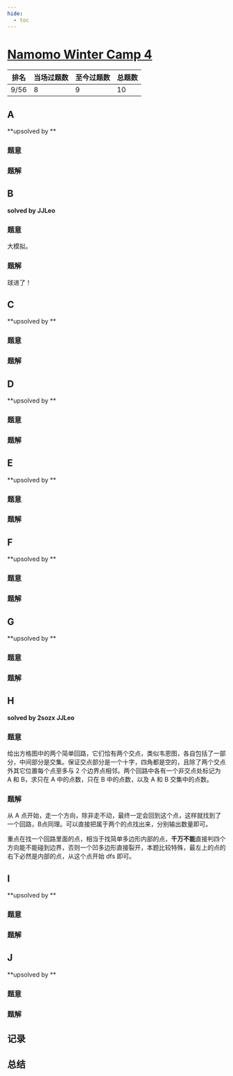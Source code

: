 ```yaml
---
hide:
  - toc
---
```


# [Namomo Winter Camp 4](https://vjudge.net/contest/420568)

| 排名 | 当场过题数 | 至今过题数 | 总题数 |
| ---- | ---------- | ---------- | ------ |
| 9/56 | 8          | 9          | 10     |

## **A**

**upsolved by **

### 题意



### 题解



## **B**

**solved by JJLeo**

### 题意

大模拟。

### 题解

球进了！

## **C**

**upsolved by **

### 题意



### 题解



## **D**

**upsolved by **

### 题意



### 题解



## **E**

**upsolved by **

### 题意



### 题解



## **F**

**upsolved by **

### 题意



### 题解



## **G**

**upsolved by **

### 题意



### 题解



## **H**

**solved by 2sozx JJLeo**

### 题意

给出方格图中的两个简单回路，它们恰有两个交点，类似韦恩图，各自包括了一部分，中间部分是交集。保证交点部分是一个十字，四角都是空的，且除了两个交点外其它位置每个点至多与 2 个边界点相邻。两个回路中各有一个非交点处标记为 A 和 B，求只在 A 中的点数，只在 B 中的点数，以及 A 和 B 交集中的点数。

### 题解

从 A 点开始，走一个方向，除非走不动，最终一定会回到这个点，这样就找到了一个回路，B点同理。可以直接把属于两个的点找出来，分别输出数量即可。

重点在找一个回路里面的点，相当于找简单多边形内部的点，**千万不能**直接判四个方向能不能碰到边界，否则一个凹多边形直接裂开，本题比较特殊，最左上的点的右下必然是内部的点，从这个点开始 dfs 即可。

## **I**

**upsolved by **

### 题意



### 题解



## **J**

**upsolved by **

### 题意



### 题解





## **记录**



## **总结**

